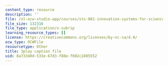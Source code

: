 ```yaml
---
content_type: resource
description: ''
file: /ol-ocw-studio-app/courses/sts-081-innovation-systems-for-science-technology-energy-manufacturing-and-health-spring-2017/8a73340d533e67d3f88ef602c2495552_YcxHJcGU8u0.srt
file_size: 132316
file_type: application/x-subrip
learning_resource_types: []
license: https://creativecommons.org/licenses/by-nc-sa/4.0/
ocw_type: OCWFile
resourcetype: Other
title: 3play caption file
uid: 8a73340d-533e-67d3-f88e-f602c2495552
---
```


